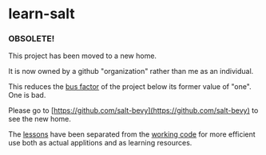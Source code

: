# learn-salt

### OBSOLETE!

This project has been moved to a new home.

It is now owned by a github "organization" rather than me as an individual.

This reduces the [bus factor](https://en.wikipedia.org/wiki/Bus_factor)
of the project below its former value of "one".  One is bad.

Please go to [https://github.com/salt-bevy](https://github.com/salt-bevy)
to see the new home.

The [lessons](https://github.com/salt-bevy/training) have been
separated from the [working code](https://github.com/salt-bevy/salt-bevy)
for more efficient use both as actual applitions and as learning resources.
